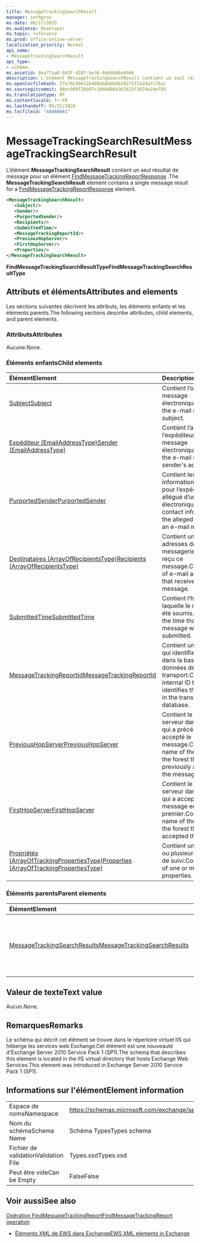 ```yaml
---
title: MessageTrackingSearchResult
manager: sethgros
ms.date: 09/17/2015
ms.audience: Developer
ms.topic: reference
ms.prod: office-online-server
localization_priority: Normal
api_name:
- MessageTrackingSearchResult
api_type:
- schema
ms.assetid: 8ea77aa8-b93f-4287-be36-0a9da06e0946
description: L’élément MessageTrackingSearchResult contient un seul résultat de message pour un élément FindMessageTrackingReportResponse.
ms.openlocfilehash: 27e70cd9e11b480ab6bbb9b28275f142da7c76ac
ms.sourcegitcommit: 88ec988f2bb67c1866d06b361615f3674a24e795
ms.translationtype: MT
ms.contentlocale: fr-FR
ms.lasthandoff: 05/31/2020
ms.locfileid: "44466681"
---
```

# <a name="messagetrackingsearchresult"></a><span data-ttu-id="38020-103">MessageTrackingSearchResult</span><span class="sxs-lookup"><span data-stu-id="38020-103">MessageTrackingSearchResult</span></span>

<span data-ttu-id="38020-104">L’élément **MessageTrackingSearchResult** contient un seul résultat de message pour un élément [FindMessageTrackingReportResponse](findmessagetrackingreportresponse.md) .</span><span class="sxs-lookup"><span data-stu-id="38020-104">The **MessageTrackingSearchResult** element contains a single message result for a [FindMessageTrackingReportResponse](findmessagetrackingreportresponse.md) element.</span></span> 
  
```xml
<MessageTrackingSearchResult>
   <Subject/>
   <Sender/>
   <PurportedSender/>
   <Recipients/>
   <SubmittedTime/>
   <MessageTrackingReportId/>
   <PreviousHopServer/>
   <FirstHopServer/>
   <Properties/>
</MessageTrackingSearchResult>
```

 <span data-ttu-id="38020-105">**FindMessageTrackingSearchResultType**</span><span class="sxs-lookup"><span data-stu-id="38020-105">**FindMessageTrackingSearchResultType**</span></span>
## <a name="attributes-and-elements"></a><span data-ttu-id="38020-106">Attributs et éléments</span><span class="sxs-lookup"><span data-stu-id="38020-106">Attributes and elements</span></span>

<span data-ttu-id="38020-107">Les sections suivantes décrivent les attributs, les éléments enfants et les éléments parents.</span><span class="sxs-lookup"><span data-stu-id="38020-107">The following sections describe attributes, child elements, and parent elements.</span></span>
  
### <a name="attributes"></a><span data-ttu-id="38020-108">Attributs</span><span class="sxs-lookup"><span data-stu-id="38020-108">Attributes</span></span>

<span data-ttu-id="38020-109">Aucune.</span><span class="sxs-lookup"><span data-stu-id="38020-109">None.</span></span>
  
### <a name="child-elements"></a><span data-ttu-id="38020-110">Éléments enfants</span><span class="sxs-lookup"><span data-stu-id="38020-110">Child elements</span></span>

|<span data-ttu-id="38020-111">**Élément**</span><span class="sxs-lookup"><span data-stu-id="38020-111">**Element**</span></span>|<span data-ttu-id="38020-112">**Description**</span><span class="sxs-lookup"><span data-stu-id="38020-112">**Description**</span></span>|
|:-----|:-----|
|[<span data-ttu-id="38020-113">Subject</span><span class="sxs-lookup"><span data-stu-id="38020-113">Subject</span></span>](subject.md) <br/> |<span data-ttu-id="38020-114">Contient l’objet du message électronique.</span><span class="sxs-lookup"><span data-stu-id="38020-114">Contains the e-mail message subject.</span></span>  <br/> |
|[<span data-ttu-id="38020-115">Expéditeur (EmailAddressType)</span><span class="sxs-lookup"><span data-stu-id="38020-115">Sender (EmailAddressType)</span></span>](sender-emailaddresstype.md) <br/> |<span data-ttu-id="38020-116">Contient l’adresse de l’expéditeur du message électronique.</span><span class="sxs-lookup"><span data-stu-id="38020-116">Contains the e-mail message sender's address.</span></span>  <br/> |
|[<span data-ttu-id="38020-117">PurportedSender</span><span class="sxs-lookup"><span data-stu-id="38020-117">PurportedSender</span></span>](purportedsender.md) <br/> |<span data-ttu-id="38020-118">Contient les informations de contact pour l’expéditeur allégué d’un message électronique.</span><span class="sxs-lookup"><span data-stu-id="38020-118">Contains contact information for the alleged sender of an e-mail message.</span></span>  <br/> |
|[<span data-ttu-id="38020-119">Destinataires (ArrayOfRecipientsType)</span><span class="sxs-lookup"><span data-stu-id="38020-119">Recipients (ArrayOfRecipientsType)</span></span>](recipients-arrayofrecipientstype.md) <br/> |<span data-ttu-id="38020-120">Contient une liste des adresses de messagerie qui ont reçu ce message.</span><span class="sxs-lookup"><span data-stu-id="38020-120">Contains a list of e-mail addresses that received this message.</span></span>  <br/> |
|[<span data-ttu-id="38020-121">SubmittedTime</span><span class="sxs-lookup"><span data-stu-id="38020-121">SubmittedTime</span></span>](submittedtime.md) <br/> |<span data-ttu-id="38020-122">Contient l’heure à laquelle le message a été soumis.</span><span class="sxs-lookup"><span data-stu-id="38020-122">Contains the time that the message was submitted.</span></span>  <br/> |
|[<span data-ttu-id="38020-123">MessageTrackingReportId</span><span class="sxs-lookup"><span data-stu-id="38020-123">MessageTrackingReportId</span></span>](messagetrackingreportid.md) <br/> |<span data-ttu-id="38020-124">Contient un ID interne qui identifie le message dans la base de données de transport.</span><span class="sxs-lookup"><span data-stu-id="38020-124">Contains an internal ID that identifies the message in the transport database.</span></span>  <br/> |
|[<span data-ttu-id="38020-125">PreviousHopServer</span><span class="sxs-lookup"><span data-stu-id="38020-125">PreviousHopServer</span></span>](previoushopserver.md) <br/> |<span data-ttu-id="38020-126">Contient le nom du serveur dans la forêt qui a précédemment accepté le message.</span><span class="sxs-lookup"><span data-stu-id="38020-126">Contains the name of the server in the forest that previously accepted the message.</span></span>  <br/> |
|[<span data-ttu-id="38020-127">FirstHopServer</span><span class="sxs-lookup"><span data-stu-id="38020-127">FirstHopServer</span></span>](firsthopserver.md) <br/> |<span data-ttu-id="38020-128">Contient le nom du serveur dans la forêt qui a accepté le message en premier.</span><span class="sxs-lookup"><span data-stu-id="38020-128">Contains the name of the server in the forest that first accepted the message.</span></span>  <br/> |
|[<span data-ttu-id="38020-129">Propriétés (ArrayOfTrackingPropertiesType)</span><span class="sxs-lookup"><span data-stu-id="38020-129">Properties (ArrayOfTrackingPropertiesType)</span></span>](properties-arrayoftrackingpropertiestype.md) <br/> |<span data-ttu-id="38020-130">Contient une liste d’une ou plusieurs propriétés de suivi.</span><span class="sxs-lookup"><span data-stu-id="38020-130">Contains a list of one or more tracking properties.</span></span>  <br/> |
   
### <a name="parent-elements"></a><span data-ttu-id="38020-131">Éléments parents</span><span class="sxs-lookup"><span data-stu-id="38020-131">Parent elements</span></span>

|<span data-ttu-id="38020-132">**Élément**</span><span class="sxs-lookup"><span data-stu-id="38020-132">**Element**</span></span>|<span data-ttu-id="38020-133">**Description**</span><span class="sxs-lookup"><span data-stu-id="38020-133">**Description**</span></span>|
|:-----|:-----|
|[<span data-ttu-id="38020-134">MessageTrackingSearchResults</span><span class="sxs-lookup"><span data-stu-id="38020-134">MessageTrackingSearchResults</span></span>](messagetrackingsearchresults.md) <br/> |<span data-ttu-id="38020-135">Contient une liste de messages qui correspondent aux critères de recherche.</span><span class="sxs-lookup"><span data-stu-id="38020-135">Contains a list of messages that match the search criteria.</span></span>  <br/> |
   
## <a name="text-value"></a><span data-ttu-id="38020-136">Valeur de texte</span><span class="sxs-lookup"><span data-stu-id="38020-136">Text value</span></span>

<span data-ttu-id="38020-137">Aucun.</span><span class="sxs-lookup"><span data-stu-id="38020-137">None.</span></span>
  
## <a name="remarks"></a><span data-ttu-id="38020-138">Remarques</span><span class="sxs-lookup"><span data-stu-id="38020-138">Remarks</span></span>

<span data-ttu-id="38020-139">Le schéma qui décrit cet élément se trouve dans le répertoire virtuel IIS qui héberge les services web Exchange.Cet élément est une nouveauté d'Exchange Server 2010 Service Pack 1 (SP1).</span><span class="sxs-lookup"><span data-stu-id="38020-139">The schema that describes this element is located in the IIS virtual directory that hosts Exchange Web Services.This element was introduced in Exchange Server 2010 Service Pack 1 (SP1).</span></span>
  
## <a name="element-information"></a><span data-ttu-id="38020-140">Informations sur l'élément</span><span class="sxs-lookup"><span data-stu-id="38020-140">Element information</span></span>

|||
|:-----|:-----|
|<span data-ttu-id="38020-141">Espace de noms</span><span class="sxs-lookup"><span data-stu-id="38020-141">Namespace</span></span>  <br/> |https://schemas.microsoft.com/exchange/services/2006/types  <br/> |
|<span data-ttu-id="38020-142">Nom du schéma</span><span class="sxs-lookup"><span data-stu-id="38020-142">Schema Name</span></span>  <br/> |<span data-ttu-id="38020-143">Schéma Types</span><span class="sxs-lookup"><span data-stu-id="38020-143">Types schema</span></span>  <br/> |
|<span data-ttu-id="38020-144">Fichier de validation</span><span class="sxs-lookup"><span data-stu-id="38020-144">Validation File</span></span>  <br/> |<span data-ttu-id="38020-145">Types.xsd</span><span class="sxs-lookup"><span data-stu-id="38020-145">Types.xsd</span></span>  <br/> |
|<span data-ttu-id="38020-146">Peut être vide</span><span class="sxs-lookup"><span data-stu-id="38020-146">Can be Empty</span></span>  <br/> |<span data-ttu-id="38020-147">False</span><span class="sxs-lookup"><span data-stu-id="38020-147">False</span></span>  <br/> |
   
## <a name="see-also"></a><span data-ttu-id="38020-148">Voir aussi</span><span class="sxs-lookup"><span data-stu-id="38020-148">See also</span></span>



[<span data-ttu-id="38020-149">Opération FindMessageTrackingReport</span><span class="sxs-lookup"><span data-stu-id="38020-149">FindMessageTrackingReport operation</span></span>](findmessagetrackingreport-operation.md)


- [<span data-ttu-id="38020-150">Éléments XML de EWS dans Exchange</span><span class="sxs-lookup"><span data-stu-id="38020-150">EWS XML elements in Exchange</span></span>](ews-xml-elements-in-exchange.md)

